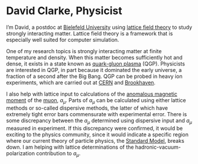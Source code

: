 # David Clarke, Physicist 


I’m David, a postdoc at [Bielefeld University](https://www.uni-bielefeld.de/) using [lattice field theory](https://en.wikipedia.org/wiki/Lattice_field_theory) 
to study strongly interacting matter. 
Lattice field theory is a framework that is especially well suited for computer simulation.

One of my research topics is strongly interacting matter at finite temperature and density. When this matter becomes sufficiently hot and dense, 
it exists in a state known as [quark-gluon plasma](https://en.wikipedia.org/wiki/Quark%E2%80%93gluon_plasma) (QGP). Physicists are interested in QGP, 
in part because it dominated the early universe, a fraction of a second after the Big Bang. QGP can be probed in heavy ion experiments, 
which are carried out at [CERN](https://home.cern/science/physics/heavy-ions-and-quark-gluon-plasma) and [Brookhaven](https://www.bnl.gov/rhic/).

I also help with lattice input to calculations of 
the [anomalous magnetic moment](https://en.wikipedia.org/wiki/Anomalous_magnetic_dipole_moment) of the [muon](https://en.wikipedia.org/wiki/Muon), $a_\mu$.
Parts of $a_\mu$ can be calculated using either lattice methods or so-called dispersive methods, the latter of which have extremely tight
error bars commensurate with experimental error. There is some discrepancy between the $a_\mu$ determined using dispersive input and
$a_\mu$ measured in experiment. If this discrepancy were confirmed, it would be exciting to the physics community, since it would indicate
a specific region where our current theory of particle physics, the [Standard Model](https://en.wikipedia.org/wiki/Standard_Model), 
breaks down. I am helping with lattice determinations of the hadronic-vacuum-polarization contribution to $a_\mu$. 
